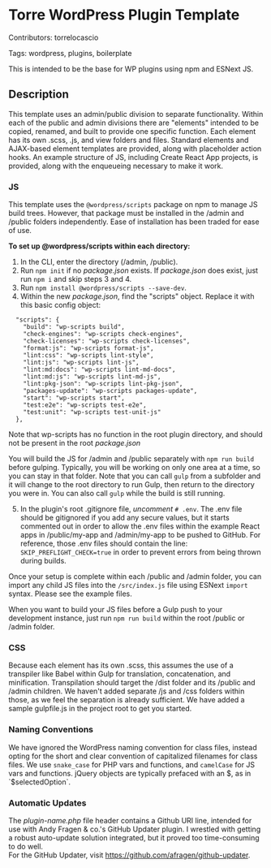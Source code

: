 # Torre WordPress Plugin Template

Contributors: torrelocascio

Tags: wordpress, plugins, boilerplate

This is intended to be the base for WP plugins using npm and ESNext JS.

## Description

This template uses an admin/public division to separate functionality.  Within each of the public and admin divisions there are "elements" intended to be copied, renamed, and built to provide one specific function.  Each element has its own .scss, .js, and view folders and files.  Standard elements and AJAX-based element templates are provided, along with placeholder action hooks.  An example structure of JS, including Create React App projects, is provided, along with the enqueueing necessary to make it work.

### JS
This template uses the `@wordpress/scripts` package on npm to manage JS build trees.  However, that package must be installed in the /admin and /public folders independently.  Ease of installation has been traded for ease of use.

**To set up @wordpress/scripts within each directory:**
1. In the CLI, enter the directory (/admin, /public).
2. Run `npm init` if no _package.json_ exists.  If _package.json_ does exist, just run `npm i` and skip steps 3 and 4.
3. Run `npm install @wordpress/scripts --save-dev`.
4. Within the new _package.json_, find the "scripts" object.  Replace it with this basic config object:
```  
  "scripts": {
    "build": "wp-scripts build",
    "check-engines": "wp-scripts check-engines",
    "check-licenses": "wp-scripts check-licenses",
    "format:js": "wp-scripts format-js",
    "lint:css": "wp-scripts lint-style",
    "lint:js": "wp-scripts lint-js",
    "lint:md:docs": "wp-scripts lint-md-docs",
    "lint:md:js": "wp-scripts lint-md-js",
    "lint:pkg-json": "wp-scripts lint-pkg-json",
    "packages-update": "wp-scripts packages-update",
    "start": "wp-scripts start",
    "test:e2e": "wp-scripts test-e2e",
    "test:unit": "wp-scripts test-unit-js"
  },
```
Note that wp-scripts has no function in the root plugin directory, and should not be present in the root _package.json_

You will build the JS for /admin and /public separately with `npm run build` before gulping.  Typically, you will be working on only one area at a time, so you can stay in that folder.  Note that you can call `gulp` from a subfolder and it will change to the root directory to run Gulp, then return to the directory you were in.  You can also call `gulp` while the build is still running.

5. In the plugin's root .gitignore file, *uncomment* `# .env`.  The .env file should be gitignored if you add any secure values, but it starts commented out in order to allow the .env files within the example React apps in /public/my-app and /admin/my-app to be pushed to GitHub.  For reference, those .env files should contain the line: `SKIP_PREFLIGHT_CHECK=true` in order to prevent errors from being thrown during builds.

Once your setup is complete within each /public and /admin folder, you can import any child JS files into the `/src/index.js` file using ESNext `import` syntax.  Please see the example files.

When you want to build your JS files before a Gulp push to your development instance, just run `npm run build` within the root /public or /admin folder.


### CSS
Because each element has its own .scss, this assumes the use of a transpiler like Babel within Gulp for translation, concatenation, and minification.  Transpilation should target the /dist folder and its /public and /admin children.  We haven't added separate /js and /css folders within those, as we feel the separation is already sufficient.  We have added a sample gulpfile.js in the project root to get you started.


### Naming Conventions
We have ignored the WordPress naming convention for class files, instead opting for the short and clear convention of capitalized filenames for class files.  We use `snake_case` for PHP vars and functions, and `camelCase` for JS vars and functions.  jQuery objects are typically prefaced with an $, as in `$selectedOption`.


### Automatic Updates

The _plugin-name.php_ file header contains a Github URI line, intended for use with Andy Fragen & co.'s GitHub Updater plugin.  I wrestled with getting a robust auto-update solution integrated, but it proved too time-consuming to do well.  
For the GitHub Updater, visit https://github.com/afragen/github-updater.
